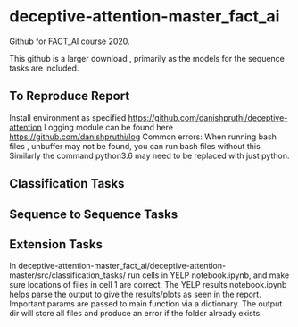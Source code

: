 # deceptive-attention-master_fact_ai

Github for FACT_AI course 2020.

This github is a larger download , primarily as the models for the sequence tasks are included.

## To Reproduce Report

Install environment as specified https://github.com/danishpruthi/deceptive-attention
Logging module can be found here https://github.com/danishpruthi/log
Common errors:
When running bash files , unbuffer may not be found, you can run bash files without this
Similarly the command python3.6 may need to be replaced with just python.

## Classification Tasks

## Sequence to Sequence Tasks


## Extension Tasks
In deceptive-attention-master_fact_ai/deceptive-attention-master/src/classification_tasks/ run cells in YELP notebook.ipynb, and make sure locations of files in cell 1 are correct. The YELP results notebook.ipynb helps parse the output to give the results/plots as seen in the report.
Important params are passed to main function via a dictionary. 
The output dir will store all files and produce an error if the folder already exists.
